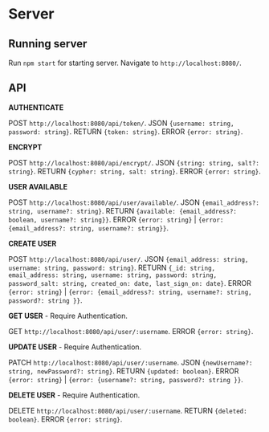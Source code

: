 # Server



## Running server

Run `npm start` for starting server. Navigate to `http://localhost:8080/`.

## API

**AUTHENTICATE**

POST `http://localhost:8080/api/token/`.
JSON `{username: string, password: string}`.
RETURN `{token: string}`.
ERROR `{error: string}`.


**ENCRYPT**

POST `http://localhost:8080/api/encrypt/`.
JSON `{string: string, salt?: string}`.
RETURN `{cypher: string, salt: string}`.
ERROR `{error: string}`.


**USER AVAILABLE**

POST `http://localhost:8080/api/user/available/`.
JSON `{email_address?: string, username?: string}`.
RETURN `{available: {email_address?: boolean, username?: string}}`.
ERROR `{error: string}` | `{error: {email_address?: string, username?: string}}`.


**CREATE USER**

POST `http://localhost:8080/api/user/`.
JSON `{email_address: string, username: string, password: string}`.
RETURN `{_id: string, email_address: string, username: string, password: string, password_salt: string, created_on: date, last_sign_on: date}`.
ERROR `{error: string}` | `{error: {email_address?: string, username?: string, password?: string }}`.


**GET USER** - Require Authentication.

GET `http://localhost:8080/api/user/:username`.
ERROR `{error: string}`.


**UPDATE USER** - Require Authentication.

PATCH `http://localhost:8080/api/user/:username`.
JSON `{newUsername?: string, newPassword?: string}`.
RETURN `{updated: boolean}`.
ERROR `{error: string}` | `{error: {username?: string, password?: string }}`.


**DELETE USER** - Require Authentication.

DELETE `http://localhost:8080/api/user/:username`.
RETURN `{deleted: boolean}`.
ERROR `{error: string}`.